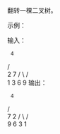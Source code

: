 翻转一棵二叉树。

示例：

输入：

     4
   /   \
  2     7
 / \   / \
1   3 6   9
输出：

     4
   /   \
  7     2
 / \   / \
9   6 3   1

